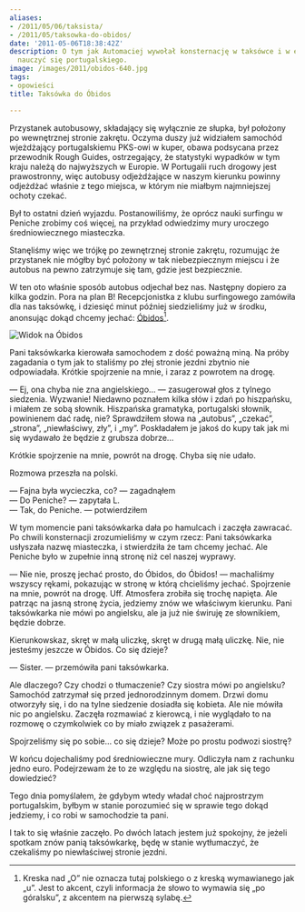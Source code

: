 ```yaml
---
aliases:
- /2011/05/06/taksista/
- /2011/05/taksowka-do-obidos/
date: '2011-05-06T18:38:42Z'
description: O tym jak Automaciej wywołał konsternację w taksówce i w efekcie postanowił
  nauczyć się portugalskiego.
image: /images/2011/obidos-640.jpg
tags:
- opowieści
title: Taksówka do Óbidos

---
```


Przystanek autobusowy, składający się wyłącznie ze słupka, był położony po
wewnętrznej stronie zakrętu. Oczyma duszy już widziałem samochód wjeżdżający
portugalskiemu PKS-owi w kuper, obawa podsycana przez przewodnik Rough Guides,
ostrzegający, że statystyki wypadków w tym kraju należą do najwyższych w
Europie. W Portugalii ruch drogowy jest prawostronny, więc autobusy odjeżdżające
w naszym kierunku powinny odjeżdżać właśnie z tego miejsca, w którym nie miałbym
najmniejszej ochoty czekać.

<!--more-->

Był to ostatni dzień wyjazdu. Postanowiliśmy, że oprócz nauki surfingu w Peniche
zrobimy coś więcej, na przykład odwiedzimy mury uroczego średniowiecznego
miasteczka.

Stanęliśmy więc we trójkę po zewnętrznej stronie zakrętu, rozumując że
przystanek nie mógłby być położony w tak niebezpiecznym miejscu i że autobus na
pewno zatrzymuje się tam, gdzie jest bezpiecznie.

W ten oto właśnie sposób autobus odjechał bez nas. Następny dopiero za kilka
godzin. Pora na plan B! Recepcjonistka z klubu surfingowego zamówiła dla nas
taksówkę, i dziesięć minut później siedzieliśmy już w środku, anonsując dokąd
chcemy jechać: [Óbidos](https://pl.wikipedia.org/wiki/%C3%93bidos_(Portugalia))[^1].

![Widok na Óbidos](/images/2011/obidos-640.jpg)

Pani taksówkarka kierowała samochodem z dość poważną miną. Na próby zagadania o
tym jak to staliśmy po złej stronie jezdni zbytnio nie odpowiadała. Krótkie
spojrzenie na mnie, i zaraz z powrotem na drogę.

— Ej, ona chyba nie zna angielskiego… — zasugerował głos z tylnego siedzenia.
Wyzwanie! Niedawno poznałem kilka słów i zdań po hiszpańsku, i miałem ze sobą
słownik. Hiszpańska gramatyka, portugalski słownik, powinienem dać radę, nie?
Sprawdziłem słowa na „autobus”, „czekać”, „strona”, „niewłaściwy, zły”, i „my”.
Poskładałem je jakoś do kupy tak jak mi się wydawało że będzie z grubsza
dobrze…

Krótkie spojrzenie na mnie, powrót na drogę. Chyba się nie udało.

Rozmowa przeszła na polski.

— Fajna była wycieczka, co? — zagadnąłem  
— Do Peniche? — zapytała L.  
— Tak, do Peniche. — potwierdziłem

W tym momencie pani taksówkarka dała po hamulcach i zaczęła zawracać. Po chwili
konsternacji zrozumieliśmy w czym rzecz: Pani taksówkarka usłyszała nazwę
miasteczka, i stwierdziła że tam chcemy jechać. Ale Peniche było w zupełnie inną
stronę niż cel naszej wyprawy.

— Nie nie, proszę jechać prosto, do Óbidos, do Óbidos! — machaliśmy wszyscy
rękami, pokazując w stronę w którą chcieliśmy jechać.  Spojrzenie na mnie,
powrót na drogę. Uff. Atmosfera zrobiła się trochę napięta. Ale patrząc na jasną
stronę życia, jedziemy znów we właściwym kierunku. Pani taksówkarka nie mówi po
angielsku, ale ja już nie świruję ze słownikiem, będzie dobrze.

Kierunkowskaz, skręt w małą uliczkę, skręt w drugą małą uliczkę. Nie, nie
jesteśmy jeszcze w Óbidos. Co się dzieje?

— Sister. — przemówiła pani taksówkarka.

Ale dlaczego? Czy chodzi o tłumaczenie? Czy siostra mówi po angielsku? Samochód
zatrzymał się przed jednorodzinnym domem. Drzwi domu otworzyły się, i do na
tylne siedzenie dosiadła się kobieta. Ale nie mówiła nic po angielsku. Zaczęła
rozmawiać z kierowcą, i nie wyglądało to na rozmowę o czymkolwiek co by miało
związek z pasażerami.

Spojrzeliśmy się po sobie… co się dzieje? Może po prostu podwozi siostrę?

W końcu dojechaliśmy pod średniowieczne mury. Odliczyła nam z rachunku jedno
euro. Podejrzewam że to ze względu na siostrę, ale jak się tego dowiedzieć?

Tego dnia pomyślałem, że gdybym wtedy władał choć najprostrzym portugalskim,
byłbym w stanie porozumieć się w sprawie tego dokąd jedziemy, i co robi w
samochodzie ta pani.

I tak to się właśnie zaczęło. Po dwóch latach jestem już spokojny, że jeżeli
spotkam znów panią taksówkarkę, będę w stanie wytłumaczyć, że czekaliśmy po
niewłaściwej stronie jezdni.

[^1]: Kreska nad „O” nie oznacza tutaj polskiego o z kreską wymawianego jak „u”.
Jest to akcent, czyli informacja że słowo to wymawia się „po góralsku”, z
akcentem na pierwszą sylabę.
